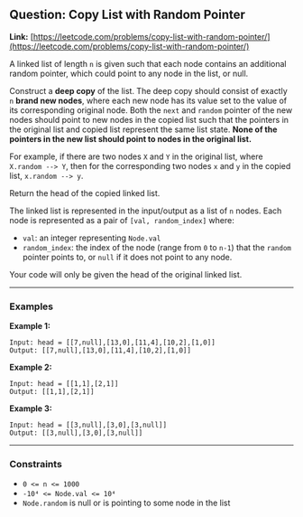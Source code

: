 

##  Question: Copy List with Random Pointer
**Link:** [https://leetcode.com/problems/copy-list-with-random-pointer/](https://leetcode.com/problems/copy-list-with-random-pointer/)

A linked list of length `n` is given such that each node contains an additional random pointer, which could point to any node in the list, or null.

Construct a **deep copy** of the list. The deep copy should consist of exactly `n` **brand new nodes**, where each new node has its value set to the value of its corresponding original node. Both the `next` and `random` pointer of the new nodes should point to new nodes in the copied list such that the pointers in the original list and copied list represent the same list state. **None of the pointers in the new list should point to nodes in the original list.**

For example, if there are two nodes `X` and `Y` in the original list, where `X.random --> Y`, then for the corresponding two nodes `x` and `y` in the copied list, `x.random --> y`.

Return the head of the copied linked list.

The linked list is represented in the input/output as a list of `n` nodes. Each node is represented as a pair of `[val, random_index]` where:

* `val`: an integer representing `Node.val`
* `random_index`: the index of the node (range from `0` to `n-1`) that the `random` pointer points to, or `null` if it does not point to any node.

Your code will only be given the head of the original linked list.

---

###  Examples

**Example 1:**

```
Input: head = [[7,null],[13,0],[11,4],[10,2],[1,0]]
Output: [[7,null],[13,0],[11,4],[10,2],[1,0]]
```

**Example 2:**

```
Input: head = [[1,1],[2,1]]
Output: [[1,1],[2,1]]
```

**Example 3:**

```
Input: head = [[3,null],[3,0],[3,null]]
Output: [[3,null],[3,0],[3,null]]
```

---

###  Constraints

* `0 <= n <= 1000`
* `-10⁴ <= Node.val <= 10⁴`
* `Node.random` is null or is pointing to some node in the list

